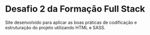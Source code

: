 # Desafio 2 da Formação Full Stack 

Site desenvolvido para aplicar as boas práticas de codificação e estruturação do projeto utilizando HTML e SASS.  